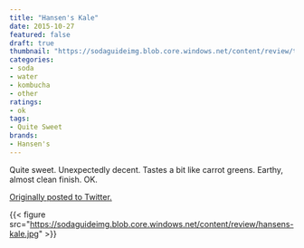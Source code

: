 ```yaml
---
title: "Hansen's Kale"
date: 2015-10-27
featured: false
draft: true
thumbnail: "https://sodaguideimg.blob.core.windows.net/content/review/thumbs/hansens-kale.jpg"
categories:
- soda
- water
- kombucha
- other
ratings:
- ok
tags:
- Quite Sweet
brands:
- Hansen's
---
```


Quite sweet. Unexpectedly decent. Tastes a bit like carrot greens. Earthy, almost clean finish. OK. 

[Originally posted to Twitter.](https://twitter.com/Cavorter/status/659084580473933829)

{{< figure src="https://sodaguideimg.blob.core.windows.net/content/review/hansens-kale.jpg" >}}

